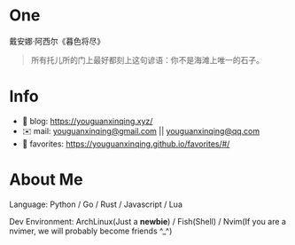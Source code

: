 
# One 
 
  
戴安娜·阿西尔《暮色将尽》 
 
>所有托儿所的门上最好都刻上这句谚语：你不是海滩上唯一的石子。        
 

# Info

- 📝 blog: https://youguanxinqing.xyz/
- ✉️  mail: youguanxinqing@gmail.com || youguanxinqing@qq.com
- 📙 favorites: https://youguanxinqing.github.io/favorites/#/

# About Me

Language: Python / Go / Rust / Javascript / Lua

Dev Environment: ArchLinux(Just a **newbie**) / Fish(Shell) / Nvim(If you are a nvimer, we will probably become friends ^_^)
